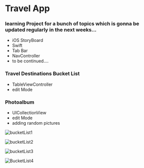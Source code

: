 # Travel App 

### learning Project for a bunch of topics which is gonna be updated regularly in the next weeks...

- iOS StoryBoard
- Swift
- Tab Bar
- NavController
- to be continued....

### Travel Destinations Bucket List
- TableViewController
- edit Mode

### Photoalbum
- UICollectionView
- edit Mode
- adding random pictures


![bucketList1](https://user-images.githubusercontent.com/99251460/188696756-f4d66177-9c35-4dc3-ba21-e2290802f70c.png)

![bucketList2](https://user-images.githubusercontent.com/99251460/188696762-99d155d5-31d6-4360-9ecc-bbc30c40d1f7.png)

![bucketList3](https://user-images.githubusercontent.com/99251460/188696759-e2c64fef-8f80-4710-91c9-d15402281ec9.png)

![BucketList4](https://user-images.githubusercontent.com/99251460/188696765-7fec92cc-963e-4bab-9e61-3d499c9a8d57.png)
